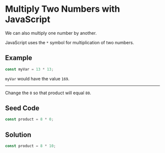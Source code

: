 # Multiply Two Numbers with JavaScript

We can also multiply one number by another.

JavaScript uses the `*` symbol for multiplication of two numbers.

## Example

```javascript
const myVar = 13 * 13;
```

`myVar` would have the value `169`.

-----

Change the `0` so that product will equal `80`.

## Seed Code
```javascript
const product = 8 * 0;
```

## Solution
```javascript
const product = 8 * 10;
```